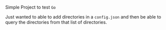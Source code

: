 Simple Project to test `Go`

Just wanted to able to add directories in a `config.json` and then be able to query the directories from that list of directories.